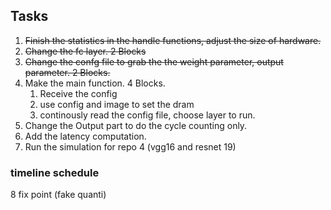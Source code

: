 ## Tasks
1. ~~Finish the statistics in the handle functions, adjust the size of hardware.~~
2. ~~Change the fc layer. 2 Blocks~~
3. ~~Change the confg file to grab the the weight parameter, output parameter. 2 Blocks.~~
4. Make the main function. 4 Blocks.
   1. Receive the config
   2. use config and image to set the dram
   3. continously read the config file, choose layer to run. 
5. Change the Output part to do the cycle counting only.
6. Add the latency computation.
7. Run the simulation for repo 4 (vgg16 and resnet 19)

### timeline schedule
8 fix point (fake quanti)